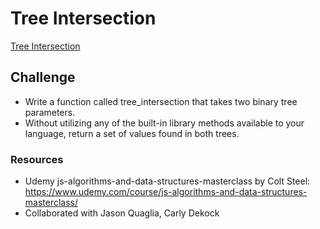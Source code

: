 # Tree Intersection
[Tree Intersection](challenges/treeIntersection/tree-intersection.js)

## Challenge
- Write a function called tree_intersection that takes two binary tree parameters.
- Without utilizing any of the built-in library methods available to your language, return a set of values found in both trees.

### Resources
- Udemy js-algorithms-and-data-structures-masterclass by Colt Steel: https://www.udemy.com/course/js-algorithms-and-data-structures-masterclass/
- Collaborated with Jason Quaglia, Carly Dekock